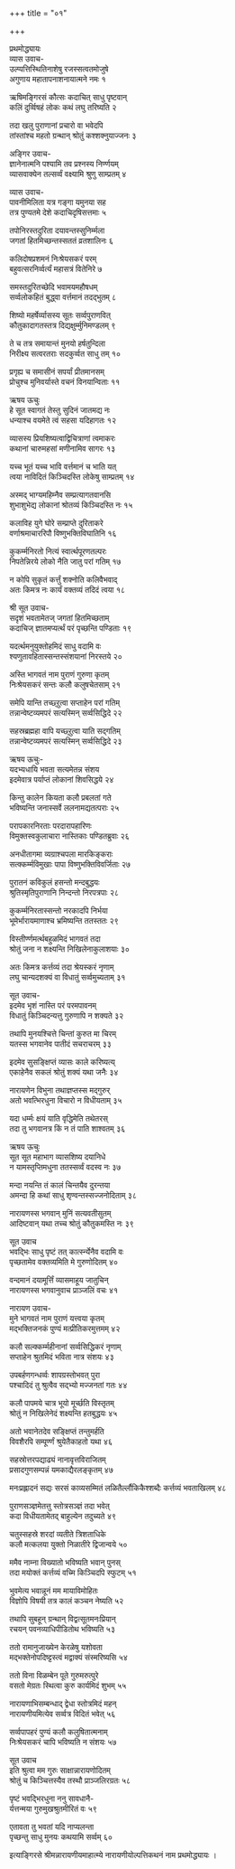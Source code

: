 +++
title = "०१"

+++

प्रथमोद्ध्यायः  
व्यास उवाच-  
उल्प्पत्तिस्थितिनाशेषु रजस्सत्वतमोजुषे  
अगुणाय महातापनाशनायात्मने नमः १



ऋषिमङ्गिरसं कौत्सः कदाचित् साधु पृष्टवान्  
कलिं दुर्व्विषहं लोकः कथं लघु तरिष्यति २



तदा खलु पुराणानां प्रचारो वा भवेदपि  
तांस्तांश्च महतो ग्रन्थान् श्रोतुं कश्शक्नुयाज्जनः ३



अङ्गिर उवाच-  
ज्ञानेनात्मनि पश्यामि तव प्रश्नस्य निर्ण्णयम्  
व्यासवाक्येन तल्सर्व्वं वक्ष्यामि श्रुणु साम्प्रतम् ४



व्यास उवाच-  
पावनीमिलिता यत्र गङ्गा यमुनया सह  
तत्र पुण्यतमे देशे कदाचिदृषिसत्तमाः ५



तपोनिरस्तदुरिता दयावन्तस्सुनिर्म्मला  
जगतां हितमिच्छन्तस्सततं व्रतशालिनः ६



कलिदोषप्रशमनं निःश्रेयसकरं परम्  
बहुवत्सरनिर्व्वर्त्यं महासत्रं वितेनिरे ७



समस्तदुरितच्छेदि भवामयमहौषधम्  
सर्व्वलोकहितं बुद्ध्वा वर्त्तमानं तदद्भुतम् ८



शिष्यो महर्षेर्व्यासस्य सूतः सर्व्वपुराणवित्  
कौतुकादागतस्तत्र दिद्यक्षुर्म्मुनिमण्डलम् ९



ते च तत्र समायान्तं मुनयो हर्षतुन्दिला  
निरीक्ष्य सत्वरतराः सदकुर्व्वत साधु तम् १०



प्रगृह्य च समासीनं सपर्यां प्रीतमानसम्  
प्रोचुश्च मुनिवर्यास्ते वचनं विनयान्विताः ११



ऋषय ऊचुः  
हे सूत स्वागतं तेस्तु सुदिनं जातमद्य नः  
धन्याश्च वयमेते त्वं सहसा यदिहागतः १२



व्यासस्य प्रियशिष्यत्वाद्विचित्राणां त्वमाकरः  
कथानां चारुमहसां मणीनामिव सागरः १३



यच्च भूतं यच्च भावि वर्त्तमानं च भाति यत्  
त्वया नाविदितं किञ्चिदस्ति लोकेषु साम्प्रतम् १४



अस्मद् भाग्यमहिम्नैव सम्प्रत्यागतवानसि  
शुभाशुभेद्य लोकानां श्रोतव्यं किञ्चिदस्ति नः १५



कलाविह युगे घोरे सम्प्राप्ते दुरिताकरे  
वर्णाश्रमाचाररिपौ विष्णुभक्तिविघातिनि १६



कुकर्म्मनिरतो नित्यं स्वार्त्थपूरणतल्परः  
निपतेन्निरये लोको नैति जातु परां गतिम् १७



न कोपि सुकृतं कर्त्तुं शक्नोति कलिवैभवाद्  
अतः किमत्र नः कार्यं वक्तव्यं तदिदं त्वया १८



श्री सूत उवाच-  
सदृशं भवतामेतज् जगतां हितमिच्छताम्  
कदाचिज् ज्ञातमप्यर्त्थं परं पृच्छन्ति पण्डिताः १९



यदर्त्थमनुयुक्तोहमिदं साधु वदामि वः  
श्यणुतावहितास्सन्तस्संशयानां निरस्तये २०



अस्ति भागवतं नाम पुराणं गुरुणा कृतम्  
निःश्रेयसकरं सन्तः कलौ कलुषचेतसाम् २१



समेपि यान्ति तच्छ्ऱुत्वा सप्ताहेन परां गतिम्  
तन्नान्वेष्टव्यमपरं सत्यस्मिन् सर्व्वसिद्धिदे २२



सहस्रब्रह्महा वापि यच्छ्ऱुत्वा याति सद्गतिम्  
तन्नान्वेष्टव्यमपरं सत्यस्मिन् सर्व्वसिद्धिदे २३



ऋषय ऊचुः-  
यदभ्यधायि भवता सत्यमेतन्न संशय  
इदमेवात्र पर्याप्तं लोकानां शिवसिद्धये २४



किन्तु कालेन कियता कलौ प्रबलतां गते  
भविष्यन्ति जनास्सर्वे ललनामद्यतत्पराः २५



परापकारनिरताः परदारापहारिणः  
विमुक्तस्वकुलाचारा नास्तिकाः पण्डितब्रुवाः २६



अनधीतागमा व्यग्राश्चपला मारकिङ्कराः  
सत्क्कर्म्मविमुखाः पापा विष्णुभक्तिविवर्जिताः २७



पुरातनं कविकुलं हसन्तो मन्दबुद्धयः  
श्रुतिस्मृतिपुराणानि निन्दन्तो निरपत्रपाः २८



कुकर्म्मनिरतास्सन्तो नरकादपि निर्भया  
भूमेर्भारायमाणाश्च भ्रमिष्यन्ति ततस्ततः २९



विस्तीर्ण्णमर्त्थबहुळमिदं भागवतं तदा  
श्रोतुं जना न शक्ष्यन्ति निखिलेनाकुलाशयाः ३०



अतः किमत्र कर्त्तव्यं तदा श्रेयस्करं नृणाम्  
लघु चान्यदशक्यं वा विधातुं सर्व्वमुच्यताम् ३१



सूत उवाच-  
इदमेव भृशं नास्ति परं परमपावनम्  
विधातुं किञ्चिदन्यत्तु गुरुणापि न शक्यते ३२



तथापि मुनयश्चित्ते चिन्तां कुरुत मा चिरम्  
यतस्स भगवानेव पातीदं सचराचरम् ३३



इदमेव सुसङ्क्षिप्तं व्यासः काले करिष्यत्य्  
एकाहेनैव सकलं श्रोतुं शक्यं यथा जनैः ३४



नारायणेन विभुना तथाज्ञप्तस्स मद्गुरुर्  
अतो भवत्भिरधुना विचारो न विधीयताम् ३५



यदा धर्म्मः क्षयं याति वृद्धिमेति तथेतरस्  
तदा तु भगवानत्र किं न तं पाति शाश्वतम् ३६



ऋषय ऊचुः  
सूत सूत महाभाग व्यासशिष्य दयानिधे  
न यामस्तृप्तिमधुना ततस्सर्व्वं वदस्व नः ३७



मन्दा नयन्ति तं कालं चिन्तयैव दुरन्तया  
अमन्दा हि कथां साधु शृण्वन्तस्सज्जनोदिताम् ३८



नारायणस्स भगवान् मुनिं सत्यवतीसुतम्  
आदिष्टवान् यथा तच्च श्रोतुं कौतुकमस्ति नः ३९



सूत उवाच  
भवद्भिः साधु पृष्टं तत् कार्त्स्न्येनैव वदामि वः  
पृच्छतामेव वक्तव्यमिति मे गुरुणोदितम् ४०



वन्दमानं दयामूर्त्तिं व्यासमाहूय जातुचिन्  
नारायणस्स भगवानुवाच प्राञ्जलिं वचः ४१



नारायण उवाच-  
मुने भागवतं नाम पुराणं यत्त्वया कृतम्  
मद्भक्तिजनकं पुण्यं मत्प्रीतिकरमुत्तमम् ४२



कलौ सल्क्कर्म्महीनानां सर्व्वसिद्धिकरं नृणाम्  
सप्ताहेन श्रुतमिदं भविता नात्र संशयः ४३



उपबर्हणगन्धर्व्वः शापग्रस्तोभवत् पुरा  
पश्चादिदं तु श्रुत्वैव सद्भ्यो मज्जनतां गतः ४४



कलौ पापमये चात्र भूयो मूर्च्छति विस्तृतम्  
श्रोतुं न निखिलेनेदं शक्ष्यन्ति हतबुद्धयः ४५



अतो भवानेतदेव सङ्क्षिप्तं तन्तुमर्हति  
विवशैरपि सम्पूर्ण्णं श्रुयेतैकाहतो यथा ४६



सहस्रोत्तरपद्याढ्यं नानावृत्तविराजितम्  
प्रसादगुणसम्पन्नं यमकाद्यैरलङ्कृतम् ४७



मनःप्रह्लादनं सद्यः सरसं काव्यसम्मितं लळितैर्ल्लौकिकैश्शब्दैः कर्त्तव्यं भवताखिलम् ४८



पुराणसञ्ज्ञमेतत्तु स्तोत्रसञ्ज्ञं तदा भवेत्  
कदा विधीयतामेतद् बाहुल्येन तदुच्यते ४९



चतुस्सहस्रे शरदां व्यतीते त्रिशताधिके  
कलौ मत्कलया युक्तो निळातीरे द्विजान्वये ५०



ममैव नाम्ना विख्यातो भविष्यति भवान् पुनस्  
तदा मयोक्तं कर्त्तव्यं वच्मि किञ्चिदपि स्फुटम् ५१



भुवमेत्य भवान्नूनं मम मायाविमोहितः  
विज्ञोपि विषयी तत्र कालं कञ्चन नेष्यति ५२



तथापि सुबहून् ग्रन्थान् विद्वत्सूतमनःप्रियान्  
रचयन् पवनव्याधिपीडितोथ भविष्यति ५३



ततो रामानुजाख्येन केरळेषु यशोवता  
मद्भक्तेनोपदिष्ट्टस्त्वं मद्वाक्यं संस्मरिष्यसि ५४



ततो विना विळम्बेन पूते गुरुमरुत्पुरे  
वसतो मेग्रतः स्थित्वा कुरु कार्यमिदं शुभम् ५५



नारायणाभिसम्बन्धाद् द्वेधा स्तोत्रमिदं महन्  
नारायणीयमित्येव सर्व्वत्र विदितं भवेत् ५६



सर्व्वपापहरं पुण्यं कलौ कलुषितात्मनाम्  
निःश्रेयसकरं चापि भविष्यति न संशयः ५७



सूत उवाच  
इति श्रुत्वा मम गुरुः साक्षान्नारायणोदितम्  
श्रोतुं च किञ्चित्तस्यैव तस्थौ प्राञ्जलिरग्रतः ५८



पृष्टं भवद्भिरधुना ननु सावधानै-  
र्यत्तन्मया गुरुमुखश्रुतमीरितं वः ५९



एतावता तु भवतां यदि नाप्यलन्ता  
पृच्छन्तु साधु मुनयः कथयामि सर्व्वम् ६०



इत्याङ्गिरसे श्रीमन्नारायणीयमाहात्म्ये नारायणीयोल्पत्तिकथनं नाम प्रथमोद्ध्यायः ।

